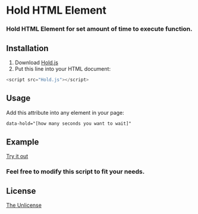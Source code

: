 # Hold HTML Element

### Hold HTML Element for set amount of time to execute function.

## Installation

1. Download [Hold.js](https://raw.githubusercontent.com/MItCHeLPL/Hold-HTML-Element/master/Hold.js)  
2. Put this line into your HTML document:

```javascript
<script src="Hold.js"></script>
```

## Usage
Add this attribute into any element in your page:
```html
data-hold="[how many seconds you want to wait]"
```

## Example
[Try it out](https://mitchelpl.github.io/Hold-HTML-Element/)

### Feel free to modify this script to fit your needs.

## License
[The Unlicense](https://choosealicense.com/licenses/unlicense/)
